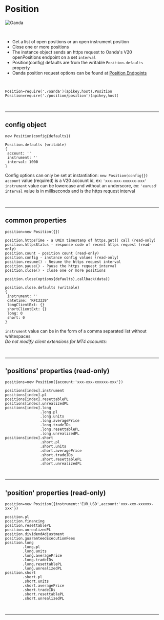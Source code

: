 # **Position** 

![Oanda](https://img.shields.io/badge/oanda%20api-v20-blue)

<br/>

- Get a list of open positions or an open instrument position
- Close one or more positions
- The instance object sends an https request to Oanda's V20 openPositions endpoint on a set `interval`
- Position(config) defaults are from the writable `Position.defaults` property
- Oanda position request options can be found at [Position Endpoints](https://developer.oanda.com/rest-live-v20/position-ep/)

<br/>

`Position=require('./oanda')(apikey,host).Position`<br/>
`Position=require('./position/position')(apikey,host)`

<br/>

---

config object 
-

```
new Position(config{defaults})

Position.defaults (writable)
{
 account: ''
 instrument: ''
 interval: 1000
}
```

Config options can only be set at instantiation: `new Position(config{})`<br/>
`account` value (required) is a V20 account id, ex: `'xxx-xxx-xxxxxx-xxx'`<br/>
`instrument` value can be lowercase and without an underscore, ex: `'eurusd'`<br/>
`interval` value is in milliseconds and is the https request interval<br/>

<br/>

---

common properties
-

```
position=new Position({})

position.httpsTime - a UNIX timestamp of https.get() call (read-only)
position.httpsStatus - response code of recent https request (read-only)
position.count - position count (read-only)
position.config - instance config values (read-only)
position.resume() - Resume the https request interval
position.pause() - Pause the https request interval
position.close() - close one or more positions
```
```
position.close(options{defaults},callback(data))

position.close.defaults (writable)
{
 instrument: ''
 datetime: 'RFC3339'
 longClientExt: {}
 shortClientExt: {}
 long: 0
 short: 0
}
```
`instrument` value can be in the form of a comma separated list without whitespaces</br>
*Do not modify client extensions for MT4 accounts:*</br>

<br/>

---

'positions' properties (read-only)
-

```
positions=new Position({account:'xxx-xxx-xxxxxx-xxx'})

positions[index].instrument
positions[index].pl
positions[index].resettablePL
positions[index].unrealizedPL
positions[index].long 
                .long.pl
                .long.units
                .long.averagePrice
                .long.tradeIDs
                .long.resettablePL
                .long.unrealizedPL
positions[index].short
                .short.pl
                .short.units
                .short.averagePrice
                .short.tradeIDs
                .short.resettablePL
                .short.unrealizedPL
```

<br/>

---

'position' properties (read-only)
-

```
position=new Position({instrument:'EUR_USD',account:'xxx-xxx-xxxxxx-xxx'})

position.pl
position.financing
position.resettablePL
position.unrealizedPL
position.dividendAdjustment
position.guaranteedExecutionFees
position.long
        .long.pl
        .long.units
        .long.averagePrice
        .long.tradeIDs
        .long.resettablePL
        .long.unrealizedPL
position.short
        .short.pl
        .short.units
        .short.averagePrice
        .short.tradeIDs
        .short.resettablePL
        .short.unrealizedPL
```

<br/>


---